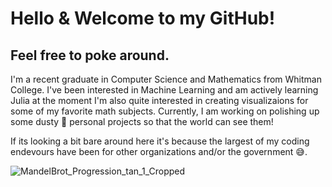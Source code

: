# Hello & Welcome to my GitHub! 
## Feel free to poke around.

I'm a recent graduate in Computer Science and Mathematics from Whitman College.
I've been interested in Machine Learning and am actively learning Julia at the moment
I'm also quite interested in creating visualizaions for some of my favorite math subjects. 
Currently, I am working on polishing up some dusty 🧹 personal projects so that the world can see them!

If its looking a bit bare around here it's because the largest of my coding endevours have been for other organizations and/or the government 😅.



<!--
**KauBoui/KauBoui** is a ✨ _special_ ✨ repository because its `README.md` (this file) appears on your GitHub profile.

Here are some ideas to get you started:

- 🔭 I’m currently working on ...
- 🌱 I’m currently learning ...
- 👯 I’m looking to collaborate on ...
- 🤔 I’m looking for help with ...
- 💬 Ask me about ...
- 📫 How to reach me: ...
- 😄 Pronouns: ...
- ⚡ Fun fact: ...
-->

![MandelBrot_Progression_tan_1_Cropped](https://user-images.githubusercontent.com/16161422/174715067-166e67c4-d892-4900-9a22-8a1e74cc276a.gif)
